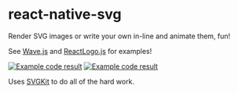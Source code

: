 # react-native-svg

Render SVG images or write your own in-line and animate them, fun!

See
[Wave.js](https://github.com/brentvatne/react-native-svg/blob/master/Wave.js) and [ReactLogo.js](https://github.com/brentvatne/react-native-svg/blob/master/ReactLogo.js) for examples!

[![Example code result](https://raw.githubusercontent.com/brentvatne/react-native-svg/master/line.gif)](https://github.com/brentvatne/react-native-svg/blob/master/Wave.js) [![Example code result](https://raw.githubusercontent.com/brentvatne/react-native-svg/master/logo.gif)](https://github.com/brentvatne/react-native-svg/blob/master/ReactLogo.js)

Uses [SVGKit](https://github.com/SVGKit/SVGKit) to do all of the hard work.
